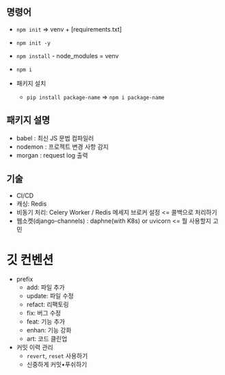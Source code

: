 ## 명령어

- `npm init` => venv + [requirements.txt]
- `npm init -y`
- `npm install` - node_modules = venv
- `npm i`

- 패키지 설치
  - `pip install package-name` => `npm i package-name`

## 패키지 설명

- babel
  : 최신 JS 문법 컴파일러
- nodemon
  : 프로젝트 변경 사항 감지
- morgan
  : request log 출력

## 기술

- CI/CD
- 캐싱: Redis
- 비동기 처리: Celery Worker / Redis 메세지 브로커 설정 <= 콜백으로 처리하기
- 웹소켓(django-channels) : daphne(with K8s) or uvicorn <= 뭘 사용할지 고민

# 깃 컨벤션

- prefix
  - add: 파일 추가
  - update: 파일 수정
  - refact: 리팩토링
  - fix: 버그 수정
  - feat: 기능 추가
  - enhan: 기능 강화
  - art: 코드 클린업
- 커밋 이력 관리
  - `revert`, `reset` 사용하기
  - 신중하게 커밋•푸쉬하기
